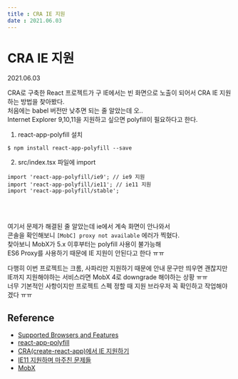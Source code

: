 ```yaml
---
title : CRA IE 지원  
date : 2021.06.03
---
```


# CRA IE 지원  
2021.06.03  

CRA로 구축한 React 프로젝트가 구 IE에서는 빈 화면으로 노출이 되어서 CRA IE 지원하는 방법을 찾아봤다.   
처음에는 babel 버전만 낮추면 되는 줄 알았는데 오..  
Internet Explorer 9,10,11을 지원하고 싶으면 polyfill이 필요하다고 한다.  

1. react-app-polyfill 설치
```shell
$ npm install react-app-polyfill --save
```

2. src/index.tsx 파일에 import
```tsx
import 'react-app-polyfill/ie9'; // ie9 지원
import 'react-app-polyfill/ie11'; // ie11 지원
import 'react-app-polyfill/stable';
```

<br/>
<br/>

여기서 문제가 해결된 줄 알았는데 ie에서 계속 화면이 안나와서   
콘솔을 확인해보니 `[MobC] proxy not available` 에러가 찍혔다.    
찾아보니 MobX가 5.x 이후부터는 polyfill 사용이 불가능해  
ES6 Proxy를 사용하기 때문에 IE 지원이 안된다고 한다 ㅠㅠ  

다행히 이번 프로젝트는 크롬, 사파리만 지원하기 때문에 안내 문구만 띄우면 괜찮지만   
IE까지 지원해야하는 서비스라면 MobX 4로 downgrade 해야하는 상황 ㅠㅠ   
너무 기본적인 사항이지만 프로젝트 스펙 정할 때 지원 브라우저 꼭 확인하고 작업해야겠다 ㅠㅠ  

## Reference
* [Supported Browsers and Features](https://create-react-app.dev/docs/supported-browsers-features/)
* [react-app-polyfill](https://github.com/facebook/create-react-app/blob/master/packages/react-app-polyfill/README.md)
* [CRA(create-react-app)에서 IE 지원하기](http://www.chidoo.me/index.php/2020/02/27/create-react-app-ie-support/)
* [IE11 지원하며 마주친 문제들](https://choyongjoon.com/ie11-issues/)
* [MobX](https://github.com/mobxjs/mobx#browser-support)
